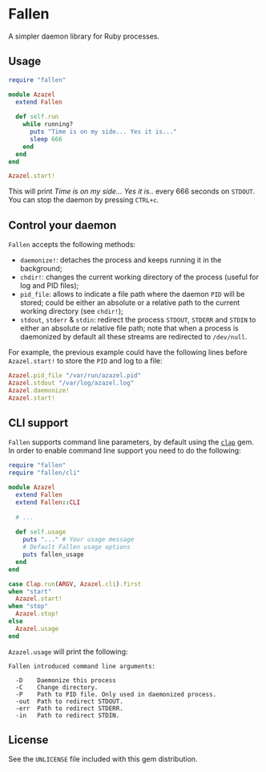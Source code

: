 # Fallen
A simpler daemon library for Ruby processes.

## Usage

```ruby
require "fallen"

module Azazel
  extend Fallen
  
  def self.run
    while running?
      puts "Time is on my side... Yes it is..."
      sleep 666
    end
  end
end

Azazel.start!
```

This will print _Time is on my side... Yes it is.._ every 666 seconds on `STDOUT`. You can stop the daemon by pressing `CTRL+c`.

## Control your daemon
`Fallen` accepts the following methods:

* `daemonize!`: detaches the process and keeps running it in the background;
* `chdir!`: changes the current working directory of the process (useful for log and PID files);
* `pid_file`: allows to indicate a file path where the daemon `PID` will be stored; could be either an absolute or a relative path to the current working directory (see `chdir!`);
* `stdout`, `stderr` & `stdin`: redirect the process `STDOUT`, `STDERR` and `STDIN` to either an absolute or relative file path; note that when a process is daemonized by default all these streams are redirected to `/dev/null`.

For example, the previous example could have the following lines before `Azazel.start!` to store the `PID` and log to a file:

```ruby
Azazel.pid_file "/var/run/azazel.pid"
Azazel.stdout "/var/log/azazel.log"
Azazel.daemonize!
Azazel.start!
```

## CLI support
`Fallen` supports command line parameters, by default using the [`clap`](https://github.com/soveran/clap) gem. In order to enable command line support you need to do the following:

```ruby
require "fallen"
require "fallen/cli"

module Azazel
  extend Fallen
  extend Fallen::CLI
  
  # ...
  
  def self.usage
    puts "..." # Your usage message
    # Default Fallen usage options
    puts fallen_usage
  end
end

case Clap.run(ARGV, Azazel.cli).first
when "start"
  Azazel.start!
when "stop"
  Azazel.stop!
else
  Azazel.usage
end
```

`Azazel.usage` will print the following:

```
Fallen introduced command line arguments:

  -D    Daemonize this process
  -C    Change directory.
  -P    Path to PID file. Only used in daemonized process.
  -out  Path to redirect STDOUT.
  -err  Path to redirect STDERR.
  -in   Path to redirect STDIN.
```

## License
See the `UNLICENSE` file included with this gem distribution.
